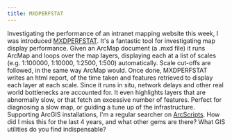 ```yaml
---
title: MXDPERFSTAT
---
```


Investigating the performance of an intranet mapping website this week,
I was introduced
[MXDPERFSTAT](http://arcscripts.esri.com/details.asp?dbid=15570). It's a
fantastic tool for investigating map display performance. Given an
ArcMap document (a .mxd file) it runs ArcMap and loops over the map
layers, displaying each at a list of scales (e.g. 1:100000, 1:10000,
1:2500, 1:500) automatically. Scale cut-offs are followed, in the same
way ArcMap would. Once done, MXDPERFSTAT writes an html report, of the
time taken and features retrieved to display each layer at each scale.
Since it runs in situ, network delays and other real world bottlenecks
are accounted for. It even highlights layers that are abnormally slow,
or that fetch an excessive number of features. Perfect for diagnosing a
slow map, or guiding a tune up of the infrastructure. Supporting ArcGIS
installations, I'm a regular searcher on
[ArcScripts](http://arcscripts.esri.com). How did I miss this for the
last 4 years, and what other gems are there? What GIS utilities do you
find indispensable?
